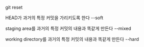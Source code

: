 git reset

HEAD가 과거의 특정 커밋을 가리키도록 한다 --soft

staging area를 과거의 특정 커밋의 내용과 똑같게 만든다 --mixed

working directory를 과거의 특정 커밋의 내용과 똑같게 만든다 --hard
